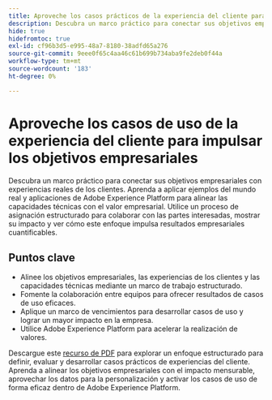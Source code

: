 ```yaml
---
title: Aproveche los casos prácticos de la experiencia del cliente para impulsar los objetivos empresariales
description: Descubra un marco práctico para conectar sus objetivos empresariales con experiencias reales de los clientes. Utilice las hojas de cálculo incluidas para crear estrategias, perfeccionar y aplicar casos de uso de forma eficaz en Adobe Experience Platform.
hide: true
hidefromtoc: true
exl-id: cf96b3d5-e995-48a7-8180-38adfd65a276
source-git-commit: 9eee0f65c4aa46c61b699b734aba9fe2deb0f44a
workflow-type: tm+mt
source-wordcount: '183'
ht-degree: 0%

---
```


# Aproveche los casos de uso de la experiencia del cliente para impulsar los objetivos empresariales

Descubra un marco práctico para conectar sus objetivos empresariales con experiencias reales de los clientes. Aprenda a aplicar ejemplos del mundo real y aplicaciones de Adobe Experience Platform para alinear las capacidades técnicas con el valor empresarial. Utilice un proceso de asignación estructurado para colaborar con las partes interesadas, mostrar su impacto y ver cómo este enfoque impulsa resultados empresariales cuantificables.

## Puntos clave

- Alinee los objetivos empresariales, las experiencias de los clientes y las capacidades técnicas mediante un marco de trabajo estructurado.
- Fomente la colaboración entre equipos para ofrecer resultados de casos de uso eficaces.
- Aplique un marco de vencimientos para desarrollar casos de uso y lograr un mayor impacto en la empresa.
- Utilice Adobe Experience Platform para acelerar la realización de valores.

Descargue este [recurso de PDF](../assets/summit/20250110-summit-session-s651-leave-behind.pdf) para explorar un enfoque estructurado para definir, evaluar y desarrollar casos prácticos de experiencias del cliente. Aprenda a alinear los objetivos empresariales con el impacto mensurable, aprovechar los datos para la personalización y activar los casos de uso de forma eficaz dentro de Adobe Experience Platform.
